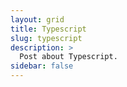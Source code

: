 ```yaml
---
layout: grid
title: Typescript
slug: typescript
description: >
  Post about Typescript.
sidebar: false
---
```


